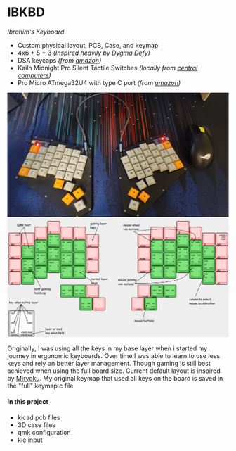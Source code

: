 # IBKBD
_Ibrahim's Keyboard_

- Custom physical layout, PCB, Case, and keymap
- 4x6 + 5 + 3 _(Inspired heavily by [Dygma Defy](https://dygma.com/products/dygma-defy))_
- DSA keycaps _(from [amazon](https://www.amazon.com/dp/B07QHRNRGR))_
- Kailh Midnight Pro Silent Tactile Switches _(locally from [central computers](https://www.centralcomputer.com/))_
- Pro Micro ATmega32U4 with type C port _(from [amazon](https://www.amazon.com/gp/product/B09J4MP1QK))_


![Final product](../assets/build_full.jpg)
![Keymap image](../assets/keymap_full.png)

Originally, I was using all the keys in my base layer when i started my journey in ergonomic keyboards. Over time I was able to learn to use less keys and rely on better layer management. Though gaming is still best achieved when using the full board size. Current default layout is inspired by [Miryoku](https://github.com/manna-harbour/miryoku). My original keymap that used all keys on the board is saved in the "full" keymap.c file

#### In this project
- kicad pcb files
- 3D case files
- qmk configuration
- kle input
